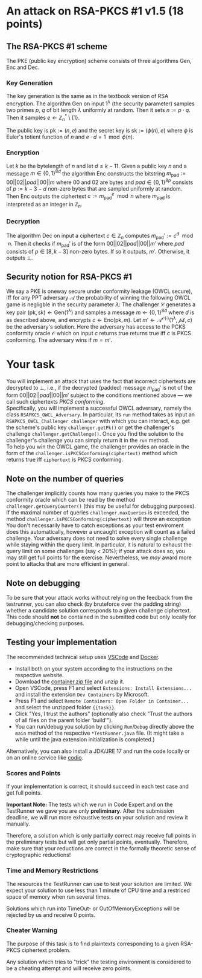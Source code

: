 # An attack on RSA-PKCS #1 v1.5 (18 points)
## The RSA-PKCS #1 scheme
The PKE (public key encryption) scheme consists of three algorithms $\mathsf{Gen}$, $\mathsf{Enc}$ and $\mathsf{Dec}$.
### Key Generation
The key generation is the same as in the textbook version of RSA encryption.
The algorithm $\mathsf{Gen}$ on input $1^\lambda$ (the security parameter) samples two primes $p$, $q$ of bit length $\lambda$ uniformly at random.
Then it sets $n := p \cdot q$.
Then it samples $e \leftarrow \mathbb{Z}_n^* \setminus \{1\}$.

The public key is $\mathsf{pk} := (n,e)$ and the secret key is $\mathsf{sk} := (\phi(n),e)$ where $\phi$ is Euler's totient function of $n$ and $e \cdot d = 1 \mod \phi(n)$.

### Encryption
Let $k$ be the bytelength of $n$ and let $d \leq k-11$.
Given a public key $n$ and a message $m \in \{0,1\}^{8d}$ the algorithm $\mathsf{Enc}$ constructs the bitstring $m_{\mathsf{pad}} := 00||02||pad||00||m$ where $00$ and $02$ are bytes and $pad \in \{0,1\}^{8p}$ consists of $p := k-3-d$ non-zero bytes that are sampled uniformly at random.
Then $\mathsf{Enc}$ outputs the ciphertext $c := m_{\mathsf{pad}}^e \mod n$ where $m_{\mathsf{pad}}$ is interpreted as an integer in $\mathbb{Z}_n$.

### Decryption
The algorithm $\mathsf{Dec}$ on input a ciphertext $c \in \mathbb{Z}_n$ computes $m_{\mathsf{pad}}' := c^d \mod n$.
Then it checks if $m_{\mathsf{pad}}'$ is of the form $00||02||pad||00||m'$ where $pad$ consists of $p \in [8,k-3]$ non-zero bytes.
If so it outputs, $m'$.
Otherwise, it outputs $\bot$.

## Security notion for RSA-PKCS #1
We say a PKE is oneway secure under conformity leakage (OWCL secure), iff for any PPT adversary $\mathcal{A}$ the probability of winning the following OWCL game is negligble in the security parameter $\lambda$:
The challenger $\mathcal{C}$ generates a key pair $(\mathsf{pk},\mathsf{sk}) \leftarrow \mathsf{Gen}(1^\lambda)$ and samples a message $m \leftarrow \{0,1\}^{8d}$ where $d$ is as described above, and encrypts $c \leftarrow \mathsf{Enc}(\mathsf{pk}, m)$.
Let $m' \leftarrow \mathcal{A}^{\mathcal{O}(\cdot)}(1^\lambda,\mathcal{pk},c)$ be the adversary's solution.
Here the adversary has access to the PCKS conformity oracle $\mathcal{O}$ which on input $c$ returns true returns true iff $c$ is PKCS conforming.
The adversary wins if $m = m'$.

# Your task
You will implement an attack that uses the fact that incorrect ciphertexts are decrypted to $\bot$, i.e., if the decrypted (padded) message $m_{\mathsf{pad}}'$ is not of the form $00||02||pad||00||m'$ subject to the conditions mentioned above &mdash; we call such ciphertexts *PKCS conforming*.\
Specifically, you will implement a successful OWCL adversary, namely the class ```RSAPKCS_OWCL_Adversary```.
In particular, its ```run``` method takes as input an ```RSAPKCS_OWCL_Challenger challenger``` with which you can interact, e.g. get the scheme's public key ```challenger.getPk()``` or get the challenger's challenge ```challenger.getChallenge()```.
Once you find the solution to the challenger's challenge you can simply return it in the ```run``` method.\
To help you win the OWCL game, the challenger provides an oracle in the form of the ```challenger.isPKCSConforming(ciphertext)``` method which returns true iff `ciphertext` is PKCS conforming.

## Note on the number of queries
The challenger implicitly counts how many queries you make to the PKCS conformity oracle which can be read by the method ```challenger.getQueryCounter()``` (this may be useful for debugging purposes).
If the maximal number of queries ```challenger.maxQueries``` is exceeded, the method ```challenger.isPKCSConforming(ciphertext)``` will throw an exception
You don't necessarily have to catch exceptions as your test enviroment does this automatically, however a uncaught exception will count as a failed challenge.
Your adversary does not need to solve every single challenge while staying within the query limit.
In particular, it is natural to exhaust the query limit on some challenges (say < 20%);
if your attack does so, you may still get full points for the exercise.
Nevertheless, we *may* award more point to attacks that are more efficient in general.

## Note on debugging
To be sure that your attack works without relying on the feedback from the testrunner, you can also check (by bruteforce over the padding string) whether a candidate solution corresponds to a given challenge ciphertext.
This code should **not** be contained in the submitted code but only locally for debugging/checking purposes.

## Testing your implementation
The recommended technical setup uses [VSCode](https://code.visualstudio.com) and [Docker](https://www.docker.com).
- Install both on your system according to the instructions on the respective website.
- Download the [container.zip file](https://foc.ethz.ch/usercontent/Lectures/InfSecLab22/container.zip) and unzip it.
- Open VSCode, press F1 and select `Extensions: Install Extensions...` and install the extension `Dev Containers` by Microsoft.
- Press F1 and select `Remote Containers: Open Folder in Container...` and select the unzipped folder `{{task}}`.
- Click "Yes, I trust the authors" (optionally also check "Trust the authors of all files on the parent folder 'build'").
- You can run/debug you solution by clicking `Run`/`Debug` directly above the `main` method of the respective `*TestRunner.java` file.
(It might take a while until the java extension initialization is completed.)

Alternatively, you can also install a JDK/JRE 17 and run the code locally or on an online service like [codio](https://www.codio.com).


### Scores and Points
If your implementation is correct, it should succeed in each test case and get full points.

**Important Note:**
The tests which we run in Code Expert and on the TestRunner we gave you are only **preliminary**. After the submission deadline, we will run more exhaustive tests on your solution and review it manually.

Therefore, a solution which is only partially correct may receive full points in the preliminary tests but will get only partial points, eventually.
Therefore, make sure that your reductions are correct in the formally theoretic sense of cryptographic reductions!

### Time and Memory Restrictions
The resources the TestRunner can use to test your solution are limited.
We expect your solution to use less than 1 minute of CPU time and a restriced space of memory when run several times.

Solutions which run into TimeOut- or OutOfMemoryExceptions will be rejected by us and receive 0 points.

### Cheater Warning
The purpose of this task is to find plaintexts corresponding to a given RSA-PKCS ciphertext problem.

Any solution which tries to "trick" the testing environment is considered to be a cheating attempt and will receive zero points.